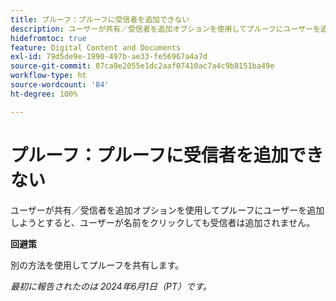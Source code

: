 ```yaml
---
title: プルーフ：プルーフに受信者を追加できない
description: ユーザーが共有／受信者を追加オプションを使用してプルーフにユーザーを追加しようとすると、ユーザーが名前をクリックしても受信者は追加されません。
hidefromtoc: true
feature: Digital Content and Documents
exl-id: 79d5de9e-1990-497b-ae33-fe56967a4a7d
source-git-commit: 87ca9e2055e1dc2aaf07410ac7a4c9b8151ba49e
workflow-type: ht
source-wordcount: '84'
ht-degree: 100%

---
```


# プルーフ：プルーフに受信者を追加できない

ユーザーが共有／受信者を追加オプションを使用してプルーフにユーザーを追加しようとすると、ユーザーが名前をクリックしても受信者は追加されません。

**回避策**

別の方法を使用してプルーフを共有します。

_最初に報告されたのは 2024年6月1日（PT）です。_
